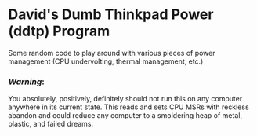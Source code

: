# David's Dumb Thinkpad Power (ddtp) Program

Some random code to play around with various pieces of power management (CPU undervolting,
thermal management, etc.)

### *Warning*:

You absolutely, positively, definitely should not run this on any computer anywhere in its
current state. This reads and sets CPU MSRs with reckless abandon and could reduce any computer
to a smoldering heap of metal, plastic, and failed dreams.